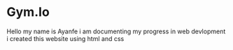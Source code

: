 # Gym.Io
Hello my name is Ayanfe 
i am documenting my progress in web devlopment
i created this website using html and css
